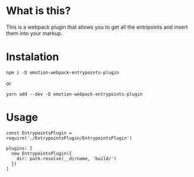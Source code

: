 # What is this?

This is a webpack plugin that allows you to get all the entripoints and insert them into your markup.

# Instalation

`npm i -D emotion-webpack-entrypoints-plugin`

or

`yarn add --dev -D emotion-webpack-entrypoints-plugin`

# Usage

```
const EntrypointsPlugin = require('./EntrypointsPlugin/EntrypointsPlugin')

plugins: [
  new EntrypointsPlugin({
    dir: path.resolve(__dirname, 'build/')
  })
]
```